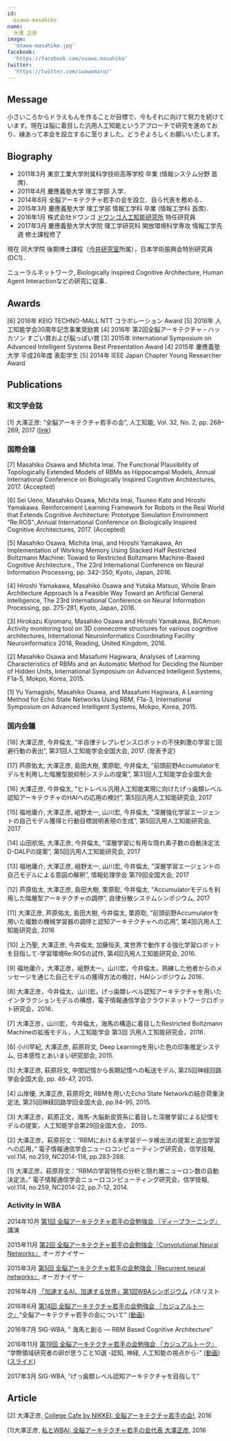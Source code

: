 ```yaml
---
id:
  osawa-masahiko
name:
  大澤 正彦
image:
  'osawa-masahiko.jpg'
facebook:
  'https://facebook.com/osawa.masahiko'
twitter:
  'https://twitter.com/iwawomaru/'
---
```


## Message
小さいころからドラえもんを作ることが目標で、今もそれに向けて努力を続けています。現在は脳に着目した汎用人工知能というアプローチで研究を進めており、縁あって本会を設立するに至りました。どうぞよろしくお願いいたします。

## Biography
- 2011年3月 東京工業大学附属科学技術高等学校 卒業 (情報システム分野 首席)．
- 2011年4月 慶應義塾大学 理工学部 入学．
- 2014年8月 全脳アーキテクチャ若手の会を設立．自ら代表を務める．
- 2015年3月 慶應義塾大学 理工学部 情報工学科 卒業 (情報工学科 首席)．
- 2016年1月 株式会社ドワンゴ [ドワンゴ人工知能研究所](http://ailab.dwango.co.jp/) 特任研究員
- 2017年3月 慶應義塾大学大学院 理工学研究科 開放環境科学専攻 情報工学先週 修士課程修了

現在 同大学院 後期博士課程（[今井研究室](http://www.ailab.ics.keio.ac.jp/)所属），日本学術振興会特別研究員(DC1)．

ニューラルネットワーク, Biologically Inspired Cognitive Architecture, Human Agent Interactionなどの研究に従事．

## Awards
[6] 2016年 KEIO TECHNO-MALL NTT コラボレーション Award
[5] 2016年 人工知能学会30周年記念事業奨励賞
[4] 2016年 第2回全脳アーキテクチャ・ハッカソン すごい賞および脳っぽい賞
[3] 2015年 International Symposium on Advanced Intelligent Systems Best Presentation Award
[4] 2015年 慶應義塾大学 平成26年度 表彰学生
[5] 2014年 IEEE Japan Chapter Young Researcher Award


## Publications

### 和文学会誌

[1] 大澤正彦: “全脳アーキテクチャ若手の会”, 人工知能, Vol. 32, No. 2, pp. 268–269, 2017 ([link](https://jsai.ixsq.nii.ac.jp/ej/?action=pages_view_main&active_action=repository_view_main_item_detail&item_id=8649&item_no=1&page_id=13&block_id=23))

### 国際会議

[7] Masahiko Osawa and Michita Imai. The Functional Plausibility of Topologically Extended Models of RBMs as Hippocampal Models, Annual International Conference on Biologically Inspired Cognitive Architectures, 2017. (Accepted)

[6] Sei Ueno, Masahiko Osawa, Michita Imai, Tsuneo Kato and Hiroshi Yamakawa. Reinforcement Learning Framework for Robots in the Real World that Extends Cognitive Architecture: Prototype Simulation Environment “Re:ROS”.,Annual International Conference on Biologically Inspired Cognitive Architectures, 2017. (Accepted)

[5] Masahiko Osawa, Michita Imai, and Hiroshi Yamakawa, An Implementation of Working Memory Using Stacked Half Restricted Boltzmann Machine: Toward to Restricted Boltzmann Machine-Based Cognitive Architecture., The 23rd International Conference on Neural Information Processing, pp. 342-350, Kyoto, Japan, 2016.

[4] Hiroshi Yamakawa, Masahiko Osawa and Yutaka Matsuo, Whole Brain Architecture Approach Is a Feasible Way Toward an Artificial General Intelligence, The 23rd International Conference on Neural Information Processing, pp. 275-281, Kyoto, Japan, 2016.

[3] Hirokazu Kiyomaru, Masahiko Osawa and Hiroshi Yamakawa, BiCAmon: Activity monitoring tool on 3D connecome structures for various cognitive architectures, International Neuroinformatics Coordinating Facility Neuroinformatics 2016, Reading, United Kingdom, 2016.

[2] Masahiko Osawa and Masafumi Hagiwara, Analyses of Learning Characteristics of RBMs and an Automatic Method for Deciding the Number of Hidden Units, International Symposium on Advanced Intelligent Systems, F1a-5, Mokpo, Korea, 2015.

[1] Yu Yamagishi, Masahiko Osawa, and Masafumi Hagiwara, A Learning Method for Echo State Networks Using RBM, F1a-3, International Symposium on Advanced Intelligent Systems, Mokpo, Korea, 2015.

### 国内会議

[18] 大澤正彦, 今井倫太, “半自律テレプレゼンスロボットの不快刺激の学習と回避行動の表出”, 第31回人工知能学会全国大会, 2017. (発表予定)

[17] 芦原佑太, 大澤正彦, 島田大樹, 栗原聡, 今井倫太, “前頭前野Accumulatorモデルを利用した階層型脱抑制システムの提案”, 第31回人工知能学会全国大会

[16] 大澤正彦, 今井倫太, “ヒトレベル汎用人工知能実現に向けたげっ歯類レベル認知アーキテクチャのHAIへの応用の検討”, 第5回汎用人工知能研究会, 2017

[15] 福地庸介, 大澤正彦, 岨野太一, 山川宏, 今井倫太, “深層強化学習エージェントの自己モデル獲得と行動目標説明表現の生成”, 第5回汎用人工知能研究会, 2017

[14] 山田航佑, 大澤正彦, 今井倫太, “深層学習に有用な隠れ素子数の自動決定法 D-DALPの提案”, 第5回汎用人工知能研究会, 2017

[13] 福地庸介, 大澤正彦, 岨野太一, 山川宏, 今井倫太, “深層学習エージェントの自己モデルによる意図の解釈”, 情報処理学会 第79回全国大会, 2017

[12] 芦原佑太, 大澤正彦, 島田大樹, 栗原聡, 今井倫太, “Accumulatorモデルを利用した階層型アーキテクチャの調停”, 自律分散システムシンポジウム, 2017

[11] 大澤正彦, 芦原佑太, 島田大樹, 今井倫太, 栗原聡, “前頭前野Accumulatorを用いた複数の機械学習器の調停と認知アーキテクチャへの応用”, 第4回汎用人工知能研究会, 2016

[10] 上乃聖, 大澤正彦, 今井倫太, 加藤恒夫, 実世界で動作する強化学習ロボットを目指して-学習環境Re:ROSの試作, 第4回汎用人工知能研究会, 2016.

[9] 福地庸介，大澤正彦，岨野太一，山川宏，今井倫太，熟練した他者からのメッセージを通じた自己モデルの獲得方法の検討，HAIシンポジウム 2016．

[8] 大澤正彦，今井倫太、山川宏，げっ歯類レベル認知アーキテクチャを用いたインタラクションモデルの構想，電子情報通信学会クラウドネットワークロボット研究会，2016．

[7] 大澤正彦，山川宏，今井倫太，海馬の構造に着目したRestricted Boltzmann Machineの拡張モデル，人工知能学会 第3回 汎用人工知能研究会，2016．

[6] 小川早紀, 大澤正彦, 萩原将文, Deep Learningを用いた色の印象推定システム, 日本感性とあいまい研究部会, 2015.

[5] 大澤正彦, 萩原将文, 中間記憶から長期記憶への転送モデル, 第25回神経回路学会全国大会, pp. 46-47, 2015.

[4] 山岸優, 大澤正彦, 萩原将文, RBMを用いたEcho State Networkの結合荷重決定法, 第25回神経回路学回全国大会, pp.94-95, 2015.

[3] 大澤正彦，萩原正文，海馬-大脳新皮質系に着目した深層学習による記憶モデルの提案，人工知能学会第29回全国大会， 2015．

[2] 大澤正彦，萩原将文：“RBMにおける未学習データ検出法の提案と追加学習への応用，” 電子情報通信学会ニューロコンピューティング研究会，信学技報, vol.114, no.259, NC2014-118, pp.283-288.

[1] 大澤正彦，萩原将文：“RBMの学習特性の分析と隠れ層ニューロン数の自動決定法，” 電子情報通信学会ニューロコンピューティング研究会，信学技報, vol.114, no.259, NC2014-22, pp.7-12, 2014.

### Activity in WBA
2014年10月 [第1回 全脳アーキテクチャ若手の会勉強会 『ディープラーニング』](http://wbawakate.jp/posts/events/1st/) 講演

2015年11月 [第2回 全脳アーキテクチャ若手の会勉強会『Convolutional Neural Networks』](http://wbawakate.jp/posts/events/2nd/) オーガナイザー

2015年3月 [第5回 全脳アーキテクチャ若手の会勉強会『Recurrent neural networks』](http://wbawakate.jp/posts/events/5th/) オーガナイザー

2016年4月 [「加速するAI、加速する世界」第1回WBAシンポジウム](http://wba-initiative.org/1079/) パネリスト

2016年6月 [第14回 全脳アーキテクチャ若手の会勉強会 『カジュアルトーク』](http://wbawakate.jp/posts/events/14th/)“全脳アーキテクチャ若手の会について” ([動画](https://www.youtube.com/watch?v=Z6iKBaTeArs))

2016年7月 SIG-WBA, ” 海馬と創る — RBM Based Cognitive Architecture”

2016年11月 [第19回 全脳アーキテクチャ若手の会勉強会 『カジュアルトーク』](http://wbawakate.jp/posts/events/19th/) “学際領域研究者の卵が思うこと10選 -認知, 神経, 人工知能の視点から-” ([動画](https://www.youtube.com/watch?v=5_xojZrZCjc)) ([スライド](https://www.slideshare.net/osawamasahiko/10-19-69745096))

2017年3月 SIG-WBA, “げっ歯類レベル認知アーキテクチャを目指して”

## Article
[2] 大澤正彦, [College Cafe by  NIKKEI: 全脳アーキテクチャ若手の会!](http://college.nikkei.co.jp/series/7714.html), 2016

[1]大澤正彦, [私とWBAI: 全脳アーキテクチャ若手の会代表 大澤正彦](http://wba-initiative.org/1544/), 2016
